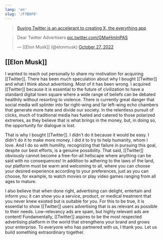 ```yaml
---
lang: 'en'
slug: '/F7B0F0'
---
```


> [Buying Twitter is an accelerant to creating X, the everything app](https://twitter.com/elonmusk/status/1577428272056389633)

> Dear Twitter Advertisers [pic.twitter.com/GMwHmInPAS](https://t.co/GMwHmInPAS)
>
> — [[Elon Musk]] (@elonmusk) [October 27, 2022](https://twitter.com/elonmusk/status/1585619322239561728?ref_src=twsrc%5Etfw)

## [[Elon Musk]]

I wanted to reach out personally to share my motivation for acquiring [[Twitter]]. There has been much speculation about why I bought [[Twitter]] and what I think about advertising. Most of it has been wrong. I acquired [[Twitter]] because it is essential to the future of civilization to have a standard digital town square where a wide range of beliefs can be debated healthily without resorting to violence. There is currently great danger that social media will splinter into far right-wing and far left-wing echo chambers that generate more hate and divide our society. In the relentless pursuit of clicks, much of traditional media has fueled and catered to those polarized extremes, as they believe that is what brings in the money, but, in doing so, the opportunity for dialogue is lost.

That is why I bought [[Twitter]]. I didn't do it because it would be easy. I didn't do it to make more money. I did it to try to help humanity, whom I love. And I do so with humility, recognizing that failure in pursuing this goal, despite our best efforts, is a genuine possibility. That said, [[Twitter]] obviously cannot become a free-for-all hellscape where anything can be said with no consequences! In addition to adhering to the laws of the land, our platform must be warm and welcoming to all, where you can choose your desired experience according to your preferences, just as you can choose, for example, to watch movies or play video games ranging from all ages to mature.

I also believe that when done right, advertising can delight, entertain and inform you; it can show you a service, product, or medical treatment that you never knew existed but is suitable for you. For this to be true, it is essential to show [[Twitter]] users advertising that is as relevant as possible to their needs. Low-relevancy ads are spam, but highly relevant ads are content! Fundamentally, [[Twitter]] aspires to be the most respected advertising platform in the world that strengthens your brand and grows your enterprise. To everyone who has partnered with us, I thank you. Let us build something extraordinary together.

